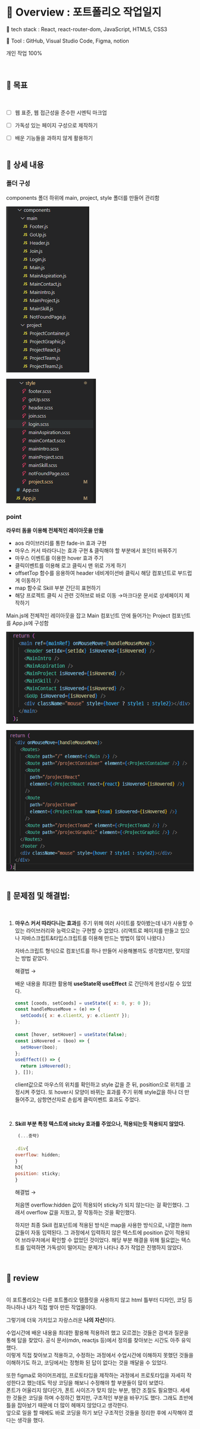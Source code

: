 # 📌 Overview : 포트폴리오 작업일지

📝 tech stack : React, react-router-dom, JavaScript, HTML5, CSS3

🔨 Tool : GitHub, Visual Studio Code, Figma, notion

개인 작업 100%

<br />

## **🔔 목표**

<br />

- [ ] 웹 표준, 웹 접근성을 준수한 시멘틱 마크업

- [ ] 가독성 있는 페이지 구성으로 제작하기

- [ ] 배운 기능들을 과하지 않게 활용하기  
       <br />

## **📃 상세 내용**

### 폴더 구성

components 폴더 하위에 main, project, style 폴더를 만들어 관리함

![pfFold.png](https://github.com/yis-park/portfolio/blob/main/%F0%9F%93%8C%20Overview%20%ED%8F%AC%ED%8A%B8%ED%8F%B4%EB%A6%AC%EC%98%A4%20%EC%9E%91%EC%97%85%EC%9D%BC%EC%A7%80%20f5d7273b6c8e4dd98c199c7285722b73/pfFold.png?raw=true)

![pfFold2.png](https://github.com/yis-park/portfolio/blob/main/%F0%9F%93%8C%20Overview%20%ED%8F%AC%ED%8A%B8%ED%8F%B4%EB%A6%AC%EC%98%A4%20%EC%9E%91%EC%97%85%EC%9D%BC%EC%A7%80%20f5d7273b6c8e4dd98c199c7285722b73/pfFold2.png?raw=true)

### point

**라우터 돔을 이용해 전체적인 레이아웃을 만듦**

- aos 라이브러리를 통한 fade-in 효과 구현
- 마우스 커서 따라다니는 효과 구현 & 클릭해야 할 부분에서 포인터 바꿔주기
- 마우스 이벤트를 이용한 hover 효과 주기
- 클릭이벤트를 이용해 로고 클릭시 맨 위로 가게 하기
- offsetTop 함수를 응용하여 header 네비게이션바 클릭시 해당 컴포넌트로 부드럽게 이동하기
- map 함수로 Skill 부분 간단히 표현하기
- 해당 프로젝트 클릭 시 관련 깃허브로 바로 이동 →마크다운 문서로 상세페이지 제작하기

Main.js에 전체적인 레이아웃을 잡고 Main 컴포넌트 안에 들어가는 Project 컴포넌트를 App.js에 구성함

![pflayout.png](https://github.com/yis-park/portfolio/blob/main/%F0%9F%93%8C%20Overview%20%ED%8F%AC%ED%8A%B8%ED%8F%B4%EB%A6%AC%EC%98%A4%20%EC%9E%91%EC%97%85%EC%9D%BC%EC%A7%80%20f5d7273b6c8e4dd98c199c7285722b73/pflayout.png?raw=true)

![pflayout2.png](https://github.com/yis-park/portfolio/blob/main/%F0%9F%93%8C%20Overview%20%ED%8F%AC%ED%8A%B8%ED%8F%B4%EB%A6%AC%EC%98%A4%20%EC%9E%91%EC%97%85%EC%9D%BC%EC%A7%80%20f5d7273b6c8e4dd98c199c7285722b73/pflayout2.png?raw=true)
<br />
<br />

## 👏 문제점 및 해결법:

<br />

1. **마우스 커서 따라다니는 효과**를 주기 위해 여러 사이트를 찾아봤는데 내가 사용할 수 있는 라이브러리와 능력으로는 구현할 수 없었다. (리액트로 페이지를 만들고 있으나 자바스크립트&타입스크립트를 이용해 만드는 방법이 많이 나왔다.)

   자바스크립트 형식으로 컴포넌트를 하나 만들어 사용해볼까도 생각했지만, 맞지않는 방법 같았다.

   해결법 →

   배운 내용을 최대한 활용해 **useState와 useEffect** 로 간단하게 완성시킬 수 있었다.

   ```jsx
   const [coods, setCoods] = useState({ x: 0, y: 0 });
   const handleMouseMove = (e) => {
     setCoods({ x: e.clientX, y: e.clientY });
   };

   const [hover, setHover] = useState(false);
   const isHovered = (boo) => {
     setHover(boo);
   };
   useEffect(() => {
     return isHovered();
   }, []);
   ```

   client값으로 마우스의 위치를 확인하고 style 값을 준 뒤, position으로 위치를 고정시켜 주었다. 또 hover시 모양이 바뀌는 효과를 주기 위해 style값을 하나 더 만들어주고, 삼항연산자로 손쉽게 클릭이벤트 효과도 주었다.

   <br />

2. **Skill 부분 특정 텍스트에 sitcky 효과를 주었으나, 적용되는듯 적용되지 않았다.**

   ```jsx
   	(...중략)

   .div{
   overflow: hidden;
   }
   h3{
   position: sticky;
   }
   ```

   해결법 →

   처음엔 overflow:hidden 값이 적용되어 sticky가 되지 않는다는 걸 확인했다. 그래서 overflow 값을 지웠고, 잘 작동하는 것을 확인했다.

   하지만 최종 Skill 컴포넌트에 적용된 방식은 map을 사용한 방식으로, 나열한 item 값들이 자동 입력된다. 그 과정에서 입력하지 않은 텍스트에 position 값이 적용되어 브라우저에서 확인할 수 없었던 것이었다. 해당 부분 해결을 위해 필요없는 텍스트를 입력하면 가독성이 떨어지는 문제가 나타나 추가 작업은 진행하지 않았다.

<br />

## **📃 review**

<br />
이 포트폴리오는 다른 포트폴리오 탬플릿을 사용하지 않고 html 틀부터 디자인, 코딩 등 하나하나 내가 직접 쌓아 만든 작업물이다.

그렇기에 더욱 가치있고 자랑스러운 **나의 자산**이다.

수업시간에 배운 내용을 최대한 활용해 적용하려 했고 모르겠는 것들은 검색과 질문을 통해 답을 찾았다. 공식 문서(mdn, reactjs 등)에서 정의를 찾아보는 시간도 아주 유익했다.  
이렇게 직접 찾아보고 적용하고, 수정하는 과정에서 수업시간에 이해하지 못했던 것들을 이해하기도 하고, 코딩에서는 정형화 된 답이 없다는 것을 깨달을 수 있었다.

또한 figma로 와이어프레임, 프로토타입을 제작하는 과정에서 프로토타입을 자세히 작성한다고 했는데도 막상 코딩을 해보니 수정해야 할 부분들이 많이 보였다.  
폰트가 어울리지 않다던가, 폰트 사이즈가 맞지 않는 부분, 행간 조절도 필요했다.
세세한 것들은 코딩을 하며 수정하긴 했지만, 구조적인 부분을 바꾸기도 했다.
그래도 초반에 틀을 잡아놨기 때문에 더 많이 헤매지 않았다고 생각한다.  
앞으로 일을 할 때에도 바로 코딩을 하기 보단 구조적인 것들을 정리한 후에 시작해야 겠다는 생각을 했다.

